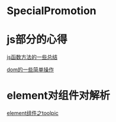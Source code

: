 # SpecialPromotion

<h1>js部分的心得</h1>

[js函数方法的一些总结](https://github.com/wulinsheng123/SpecialPromotion/issues/1)

[dom的一些简单操作](https://github.com/wulinsheng123/SpecialPromotion/issues/2)



<h1>element对组件对解析</h1>

[element组件之toolpic](https://github.com/wulinsheng123/SpecialPromotion/blob/master/js%E6%80%BB%E7%BB%93/element.md)
